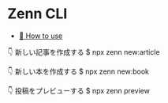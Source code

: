 # Zenn CLI

* [📘 How to use](https://zenn.dev/zenn/articles/zenn-cli-guide)

👇  新しい記事を作成する
$ npx zenn new:article

👇  新しい本を作成する
$ npx zenn new:book

👇  投稿をプレビューする
$ npx zenn preview